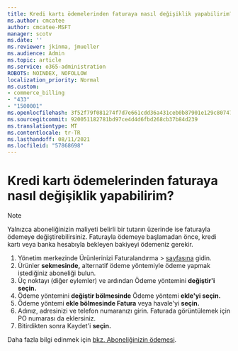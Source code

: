 ```yaml
---
title: Kredi kartı ödemelerinden faturaya nasıl değişiklik yapabilirim?
ms.author: cmcatee
author: cmcatee-MSFT
manager: scotv
ms.date: ''
ms.reviewer: jkinma, jmueller
ms.audience: Admin
ms.topic: article
ms.service: o365-administration
ROBOTS: NOINDEX, NOFOLLOW
localization_priority: Normal
ms.custom:
- commerce_billing
- "433"
- "1500001"
ms.openlocfilehash: 3f52f79f081274f7d7e661cdd36a431ceb0b87901e129c80747430a00d762d67
ms.sourcegitcommit: 920051182781bd97ce4d4d6fbd268cb37b84d239
ms.translationtype: MT
ms.contentlocale: tr-TR
ms.lasthandoff: 08/11/2021
ms.locfileid: "57868698"
---
```

# <a name="how-do-i-change-from-credit-card-payments-to-invoice"></a>Kredi kartı ödemelerinden faturaya nasıl değişiklik yapabilirim?

> [!NOTE]
> Yalnızca aboneliğinizin maliyeti belirli bir tutarın üzerinde ise faturayla ödemeye değiştirebilirsiniz. Faturayla ödemeye başlamadan önce, kredi kartı veya banka hesabıyla bekleyen bakiyeyi ödemeniz gerekir.

1. Yönetim merkezinde Ürünlerinizi Faturalandırma   >  [sayfasına](https://go.microsoft.com/fwlink/p/?linkid=842054) gidin.
2. Ürünler **sekmesinde,** alternatif ödeme yöntemiyle ödeme yapmak istediğiniz aboneliği bulun.
3. Üç noktayı (diğer eylemler) ve ardından Ödeme yöntemini **değiştir'i seçin.**
4. Ödeme yöntemini **değiştir bölmesinde** Ödeme yöntemi **ekle'yi seçin.**
5. Ödeme yöntemi **ekle bölmesinde Fatura** veya havale'yi **seçin.**
6. Adınız, adresinizi ve telefon numaranızı girin. Faturada görüntülemek için PO numarası da eklersiniz.
7. Bitirdikten sonra Kaydet'i **seçin.**

Daha fazla bilgi edinmek için [bkz. Aboneliğinizin ödemesi](https://docs.microsoft.com/microsoft-365/commerce/billing-and-payments/pay-for-your-subscription).